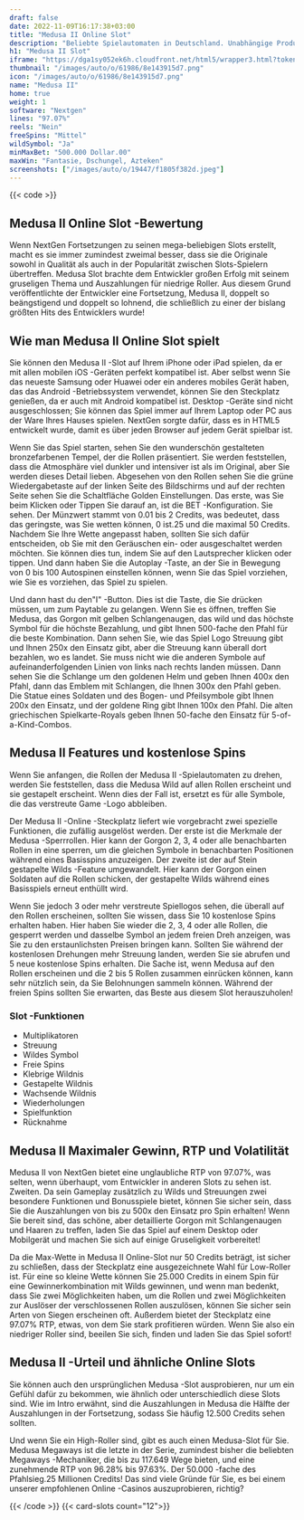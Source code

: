 ```yaml
---
draft: false
date: 2022-11-09T16:17:38+03:00
title: "Medusa II Online Slot"
description: "Beliebte Spielautomaten in Deutschland. Unabhängige Produktbewertungen und exklusive Anmeldeangebote. Jetzt spielen!"
h1: "Medusa II Slot"
iframe: "https://dga1sy052ek6h.cloudfront.net/html5/wrapper3.html?token=Free%3Ajgi13tnctrouof1n7ks83no9bc%40241&language=en_us&currency=EUR&type=nextgen&gamename=medusa2hq&secure=true&mode=demo&lobbyurl=http%3A%2F%2Fdemo.nyxinteractive.com%3Fsession%3D&depositurl=&nyxroot=nogs-gdm-stage.nyxmalta.com/nextgen/&"
thumbnail: "/images/auto/o/61986/8e143915d7.png"
icon: "/images/auto/o/61986/8e143915d7.png"
name: "Medusa II"
home: true
weight: 1
software: "Nextgen"
lines: "97.07%"
reels: "Nein"
freeSpins: "Mittel"
wildSymbol: "Ja"
minMaxBet: "500.000 Dollar.00"
maxWin: "Fantasie, Dschungel, Azteken"
screenshots: ["/images/auto/o/19447/f1805f382d.jpeg"]
---
```


{{< code >}}<h2>Medusa II Online Slot -Bewertung</h2><p>Wenn NextGen Fortsetzungen zu seinen mega-beliebigen Slots erstellt, macht es sie immer zumindest zweimal besser, dass sie die Originale sowohl in Qualität als auch in der Popularität zwischen Slots-Spielern übertreffen. Medusa Slot brachte dem Entwickler großen Erfolg mit seinem gruseligen Thema und Auszahlungen für niedrige Roller. Aus diesem Grund veröffentlichte der Entwickler eine Fortsetzung, Medusa II, doppelt so beängstigend und doppelt so lohnend, die schließlich zu einer der bislang größten Hits des Entwicklers wurde!</p><h2>Wie man Medusa II Online Slot spielt</h2><p>Sie können den Medusa II -Slot auf Ihrem iPhone oder iPad spielen, da er mit allen mobilen iOS -Geräten perfekt kompatibel ist. Aber selbst wenn Sie das neueste Samsung oder Huawei oder ein anderes mobiles Gerät haben, das das Android -Betriebssystem verwendet, können Sie den Steckplatz genießen, da er auch mit Android kompatibel ist. Desktop -Geräte sind nicht ausgeschlossen; Sie können das Spiel immer auf Ihrem Laptop oder PC aus der Ware Ihres Hauses spielen. NextGen sorgte dafür, dass es in HTML5 entwickelt wurde, damit es über jeden Browser auf jedem Gerät spielbar ist.</p><p>Wenn Sie das Spiel starten, sehen Sie den wunderschön gestalteten bronzefarbenen Tempel, der die Rollen präsentiert. Sie werden feststellen, dass die Atmosphäre viel dunkler und intensiver ist als im Original, aber Sie werden dieses Detail lieben. Abgesehen von den Rollen sehen Sie die grüne Wiedergabetaste auf der linken Seite des Bildschirms und auf der rechten Seite sehen Sie die Schaltfläche Golden Einstellungen. Das erste, was Sie beim Klicken oder Tippen Sie darauf an, ist die BET -Konfiguration. Sie sehen. Der Münzwert stammt von 0.01 bis 2 Credits, was bedeutet, dass das geringste, was Sie wetten können, 0 ist.25 und die maximal 50 Credits. Nachdem Sie Ihre Wette angepasst haben, sollten Sie sich dafür entscheiden, ob Sie mit den Geräuschen ein- oder ausgeschaltet werden möchten. Sie können dies tun, indem Sie auf den Lautsprecher klicken oder tippen. Und dann haben Sie die Autoplay -Taste, an der Sie in Bewegung von 0 bis 100 Autospinen einstellen können, wenn Sie das Spiel vorziehen, wie Sie es vorziehen, das Spiel zu spielen.</p><p>Und dann hast du den"I" -Button. Dies ist die Taste, die Sie drücken müssen, um zum Paytable zu gelangen. Wenn Sie es öffnen, treffen Sie Medusa, das Gorgon mit gelben Schlangenaugen, das wild und das höchste Symbol für die höchste Bezahlung, und gibt Ihnen 500-fache den Pfahl für die beste Kombination. Dann sehen Sie, wie das Spiel Logo Streuung gibt und Ihnen 250x den Einsatz gibt, aber die Streuung kann überall dort bezahlen, wo es landet. Sie muss nicht wie die anderen Symbole auf aufeinanderfolgenden Linien von links nach rechts landen müssen. Dann sehen Sie die Schlange um den goldenen Helm und geben Ihnen 400x den Pfahl, dann das Emblem mit Schlangen, die Ihnen 300x den Pfahl geben. Die Statue eines Soldaten und des Bogen- und Pfeilsymbole gibt Ihnen 200x den Einsatz, und der goldene Ring gibt Ihnen 100x den Pfahl. Die alten griechischen Spielkarte-Royals geben Ihnen 50-fache den Einsatz für 5-of-a-Kind-Combos.</p><h2>Medusa II Features und kostenlose Spins</h2><p>Wenn Sie anfangen, die Rollen der Medusa II -Spielautomaten zu drehen, werden Sie feststellen, dass die Medusa Wild auf allen Rollen erscheint und sie gestapelt erscheint. Wenn dies der Fall ist, ersetzt es für alle Symbole, die das verstreute Game -Logo abbleiben.</p><p>Der Medusa II -Online -Steckplatz liefert wie vorgebracht zwei spezielle Funktionen, die zufällig ausgelöst werden. Der erste ist die Merkmale der Medusa -Sperrrollen. Hier kann der Gorgon 2, 3, 4 oder alle benachbarten Rollen in eine sperren, um die gleichen Symbole in benachbarten Positionen während eines Basisspins anzuzeigen. Der zweite ist der auf Stein gestapelte Wilds -Feature umgewandelt. Hier kann der Gorgon einen Soldaten auf die Rollen schicken, der gestapelte Wilds während eines Basisspiels erneut enthüllt wird.</p><p>Wenn Sie jedoch 3 oder mehr verstreute Spiellogos sehen, die überall auf den Rollen erscheinen, sollten Sie wissen, dass Sie 10 kostenlose Spins erhalten haben. Hier haben Sie wieder die 2, 3, 4 oder alle Rollen, die gesperrt werden und dasselbe Symbol an jedem freien Dreh anzeigen, was Sie zu den erstaunlichsten Preisen bringen kann. Sollten Sie während der kostenlosen Drehungen mehr Streuung landen, werden Sie sie abrufen und 5 neue kostenlose Spins erhalten. Die Sache ist, wenn Medusa auf den Rollen erscheinen und die 2 bis 5 Rollen zusammen einrücken können, kann sehr nützlich sein, da Sie Belohnungen sammeln können. Während der freien Spins sollten Sie erwarten, das Beste aus diesem Slot herauszuholen!</p><h3>
Slot -Funktionen</h3><ul>
<li></span>
Multiplikatoren</li>
<li></span>
Streuung</li>
<li></span>
Wildes Symbol</li>
<li></span>
Freie Spins</li>
<li></span>
Klebrige Wildnis</li>
<li></span>
Gestapelte Wildnis</li>
<li></span>
Wachsende Wildnis</li>
<li></span>
Wiederholungen</li>
<li></span>
Spielfunktion</li>
<li></span>
Rücknahme</li></ul><h2>Medusa II Maximaler Gewinn, RTP und Volatilität</h2><p>Medusa II von NextGen bietet eine unglaubliche RTP von 97.07%, was selten, wenn überhaupt, vom Entwickler in anderen Slots zu sehen ist. Zweiten. Da sein Gameplay zusätzlich zu Wilds und Streuungen zwei besondere Funktionen und Bonusspiele bietet, können Sie sicher sein, dass Sie die Auszahlungen von bis zu 500x den Einsatz pro Spin erhalten! Wenn Sie bereit sind, das schöne, aber detaillierte Gorgon mit Schlangenaugen und Haaren zu treffen, laden Sie das Spiel auf einem Desktop oder Mobilgerät und machen Sie sich auf einige Gruseligkeit vorbereitet!</p><p>Da die Max-Wette in Medusa II Online-Slot nur 50 Credits beträgt, ist sicher zu schließen, dass der Steckplatz eine ausgezeichnete Wahl für Low-Roller ist. Für eine so kleine Wette können Sie 25.000 Credits in einem Spin für eine Gewinnerkombination mit Wilds gewinnen, und wenn man bedenkt, dass Sie zwei Möglichkeiten haben, um die Rollen und zwei Möglichkeiten zur Auslöser der verschlossenen Rollen auszulösen, können Sie sicher sein Arten von Siegen erscheinen oft. Außerdem bietet der Steckplatz eine 97.07% RTP, etwas, von dem Sie stark profitieren würden. Wenn Sie also ein niedriger Roller sind, beeilen Sie sich, finden und laden Sie das Spiel sofort!</p><h2>Medusa II -Urteil und ähnliche Online Slots</h2><p>Sie können auch den ursprünglichen Medusa -Slot ausprobieren, nur um ein Gefühl dafür zu bekommen, wie ähnlich oder unterschiedlich diese Slots sind. Wie im Intro erwähnt, sind die Auszahlungen in Medusa die Hälfte der Auszahlungen in der Fortsetzung, sodass Sie häufig 12.500 Credits sehen sollten.</p><p>Und wenn Sie ein High-Roller sind, gibt es auch einen Medusa-Slot für Sie. Medusa Megaways ist die letzte in der Serie, zumindest bisher die beliebten Megaways -Mechaniker, die bis zu 117.649 Wege bieten, und eine zunehmende RTP von 96.28% bis 97.63%. Der 50.000 -fache des Pfahlsieg.25 Millionen Credits! Das sind viele Gründe für Sie, es bei einem unserer empfohlenen Online -Casinos auszuprobieren, richtig?</p>{{< /code >}}
{{< card-slots count="12">}}